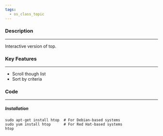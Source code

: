 ```yaml
---
tags:
  - os_class_topic
---
```

### Description
---
Interactive version of top. 

### Key Features
---
- Scroll though list 
- Sort by criteria
### Code
---
##### Installation
```
sudo apt-get install htop  # For Debian-based systems
sudo yum install htop      # For Red Hat-based systems
htop
```
